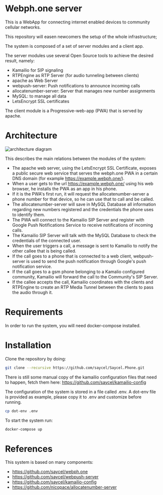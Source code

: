 # Webph.one server

This is a WebApp for connecting internet enabled devices to community cellular networks.

This repository will easen newcomers the setup of the whole infrastructure;

The system is composed of a set of server modules and a client app.

The server modules use several Open Source tools to achieve the desired result, namely:
* Kamailio for SIP signaling
* RTPEngine as RTP Server (for audio tunneling between clients)
* apache as Web Server
* webpush-server: Push notifications to announce incoming calls
* allocatenumber-server: Server that manages new number assignments
* MySQL: to manage all data
* LetsEncrypt SSL certificates

The client module is a Progressive-web-app (PWA) that is served by apache.

# Architecture

![architecture diagram](https://raw.githubusercontent.com/nicopace/webph.one-server/master/docs/images/architecture.png)

This describes the main relations between the modules of the system:
* The apache web server, using the LetsEncrypt SSL Certificate, exposes a public secure web service that serves the webph.one PWA in a certain DNS domain (for example https://example.webph.one/).
* When a user gets to the url https://example.webph.one/ using his web browser, he installs the PWA as an app in his phone.
* If it is the PWA's first run, it will request the allocatenumber-server a phone number for that device, so he can use that to call and be called.
* The allocatenumber-server will save in MySQL Database all information regarding new numbers registered and the credentials the phone uses to identify them.
* The PWA will connect to the Kamailio SIP Server and register with Google Push Notifications Service to receive notifications of incoming calls.
* The Kamailio SIP Server will talk with the MySQL Database to check the credentials of the connected user.
* When the user triggers a call, a message is sent to Kamailio to notify the other callee that is being called.
* If the call goes to a phone that is connected to a web client, webpush-server is used to send the push notification through Google's push notification service.
* If the call goes to a gsm phone belonging to a Kamalio configured community, Kamailio will forward the call to the Community's SIP Server.
* If the callee accepts the call, Kamailio coordinates with the clients and RTPEngine to create an RTP Media Tunnel between the clients to pass the audio through it.

# Requirements

In order to run the system, you will need docker-compose installed.

# Installation

Clone the repository by doing:

```bash
git clone --recursive https://github.com/saycel/Saycel.Phone.git
```

There is still some manual copy of the kamailio configuration files that need to happen, fetch them here: https://github.com/saycel/kamailio-config

The configuration of the system is stored in a file called .env.
A dot-env file is provided as example, please copy it to .env and customize before running.

```bash
cp dot-env .env
```

To start the system run:

```bash
docker-compose up
```

# References

This system is based on many components:
* https://github.com/saycel/webph.one
* https://github.com/saycel/webpush-server
* https://github.com/saycel/kamailio-config
* https://github.com/nicopace/allocatenumber-server
